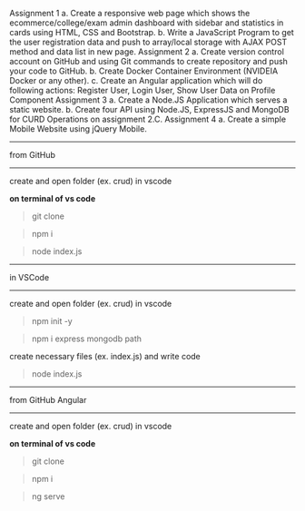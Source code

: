 Assignment 1 
a. Create a responsive web page which shows the ecommerce/college/exam admin dashboard with 
sidebar and statistics in cards using HTML, CSS and Bootstrap. 
b. Write a JavaScript Program to get the user registration data and push to array/local storage with AJAX 
POST method and data list in new page. 
Assignment 2 
a. Create version control account on GitHub and using Git commands to create repository and push 
your code to GitHub. 
b. Create Docker Container Environment (NVIDEIA Docker or any other). 
c. Create an Angular application which will do following actions: Register User, Login User, Show User 
Data on Profile Component 
Assignment 3 
a. Create a Node.JS Application which serves a static website. 
b. Create four API using Node.JS, ExpressJS and MongoDB for CURD Operations on assignment 2.C. 
Assignment 4 
a. Create a simple Mobile Website using jQuery Mobile. 

***************************************************************************************************
from GitHub
***************************************************************************************************

create and open folder (ex. crud) in vscode

**on terminal of vs code**

> git clone <git repository url>

> npm i

> node index.js

***************************************************************************************************
in VSCode
***************************************************************************************************

create and open folder (ex. crud) in vscode

> npm init -y

> npm i express mongodb path

create necessary files (ex. index.js) and write code

> node index.js

***************************************************************************************************
from GitHub Angular
***************************************************************************************************

create and open folder (ex. crud) in vscode

**on terminal of vs code**

> git clone <git repository url>

> npm i

> ng serve


